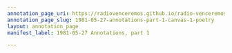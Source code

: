 ```yaml
---
annotation_page_uri: https://radiovenceremos.github.io/radio-venceremos-english/annotations/1981-05-27-annotations-part-1-canvas-1-poetry.json
annotation_page_slug: 1981-05-27-annotations-part-1-canvas-1-poetry
layout: annotation_page
manifest_label: 1981-05-27 Annotations, part 1

---
```


